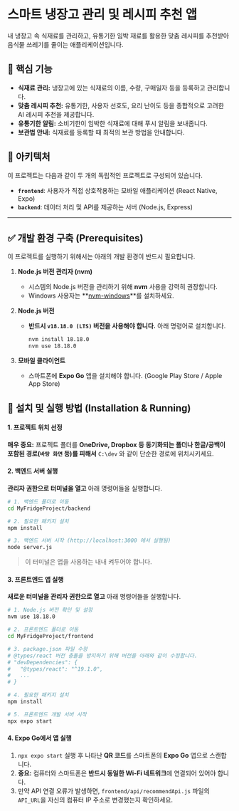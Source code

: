 # 스마트 냉장고 관리 및 레시피 추천 앱

내 냉장고 속 식재료를 관리하고, 유통기한 임박 재료를 활용한 맞춤 레시피를 추천받아 음식물 쓰레기를 줄이는 애플리케이션입니다.

## 🌟 핵심 기능

  - **식재료 관리:** 냉장고에 있는 식재료의 이름, 수량, 구매일자 등을 등록하고 관리합니다.
  - **맞춤 레시피 추천:** 유통기한, 사용자 선호도, 요리 난이도 등을 종합적으로 고려한 AI 레시피 추천을 제공합니다.
  - **유통기한 알림:** 소비기한이 임박한 식재료에 대해 푸시 알림을 보내줍니다.
  - **보관법 안내:** 식재료를 등록할 때 최적의 보관 방법을 안내합니다.

## 📂 아키텍처

이 프로젝트는 다음과 같이 두 개의 독립적인 프로젝트로 구성되어 있습니다.

  - **`frontend`**: 사용자가 직접 상호작용하는 모바일 애플리케이션 (React Native, Expo)
  - **`backend`**: 데이터 처리 및 API를 제공하는 서버 (Node.js, Express)

-----

## ✅ 개발 환경 구축 (Prerequisites)

이 프로젝트를 실행하기 위해서는 아래의 개발 환경이 반드시 필요합니다.

1.  **Node.js 버전 관리자 (nvm)**

      - 시스템의 Node.js 버전을 관리하기 위해 **nvm** 사용을 강력히 권장합니다.
      - Windows 사용자는 \*\*[nvm-windows](https://github.com/coreybutler/nvm-windows/releases)\*\*를 설치하세요.

2.  **Node.js 버전**

      - **반드시 `v18.18.0 (LTS)` 버전을 사용해야 합니다.** 아래 명령어로 설치합니다.
        ```bash
        nvm install 18.18.0
        nvm use 18.18.0
        ```

3.  **모바일 클라이언트**

      - 스마트폰에 **Expo Go** 앱을 설치해야 합니다. (Google Play Store / Apple App Store)

## 🚀 설치 및 실행 방법 (Installation & Running)

#### **1. 프로젝트 위치 선정**

**매우 중요:** 프로젝트 폴더를 **OneDrive, Dropbox 등 동기화되는 폴더나 한글/공백이 포함된 경로(`바탕 화면` 등)를 피해서** `C:\dev` 와 같이 단순한 경로에 위치시키세요.

#### **2. 백엔드 서버 실행**

**관리자 권한으로 터미널을 열고** 아래 명령어들을 실행합니다.

```bash
# 1. 백엔드 폴더로 이동
cd MyFridgeProject/backend

# 2. 필요한 패키지 설치
npm install

# 3. 백엔드 서버 시작 (http://localhost:3000 에서 실행됨)
node server.js
```

> 이 터미널은 앱을 사용하는 내내 켜두어야 합니다.

#### **3. 프론트엔드 앱 실행**

**새로운 터미널을 관리자 권한으로 열고** 아래 명령어들을 실행합니다.

```bash
# 1. Node.js 버전 확인 및 설정
nvm use 18.18.0

# 2. 프론트엔드 폴더로 이동
cd MyFridgeProject/frontend

# 3. package.json 파일 수정
# @types/react 버전 충돌을 방지하기 위해 버전을 아래와 같이 수정합니다.
# "devDependencies": {
#   "@types/react": "^19.1.0",
#   ...
# }

# 4. 필요한 패키지 설치
npm install

# 5. 프론트엔드 개발 서버 시작
npx expo start
```

#### **4. Expo Go에서 앱 실행**

1.  `npx expo start` 실행 후 나타난 **QR 코드**를 스마트폰의 **Expo Go** 앱으로 스캔합니다.
2.  **중요:** 컴퓨터와 스마트폰은 **반드시 동일한 Wi-Fi 네트워크**에 연결되어 있어야 합니다.
3.  만약 API 연결 오류가 발생하면, `frontend/api/recommendApi.js` 파일의 `API_URL`을 자신의 컴퓨터 IP 주소로 변경했는지 확인하세요.
